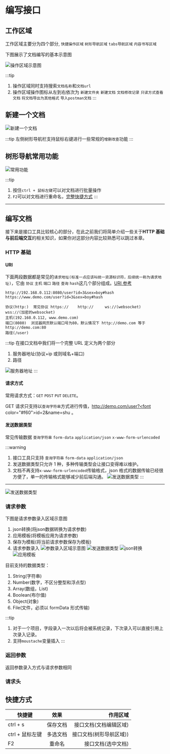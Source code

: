 # 编写接口

## 工作区域

工作区域主要分为四个部分, `快捷操作区域` `树形导航区域` `tabs导航区域` `内容书写区域`

下图展示了文档编写的基本示意图

![操作区域示意图](../../../.vuepress/public/imgs/use/d.png)

:::tip

1. 操作区域同时支持搜索`文档名称`和`文档url`
2. 操作区域操作图标从左到右依次为 `新建文件夹` `新建文档` `文档修改记录` `只读方式查看文档` `将文档导出为其他格式` `导入postman文档`
   :::

## 新建一个文档

![新建一个文档](../../../.vuepress/public/imgs/use/b.gif)

:::tip
左侧树形导航栏支持鼠标右键进行一些常规的`增删改查`功能
:::

## 树形导航常用功能

![常用功能](../../../.vuepress/public/imgs/use/c.gif)

:::tip

1. 按住`ctrl + 鼠标左键`可以对文档进行批量操作
2. `F2`可以对文档进行重命名，[完整快捷方式](./b.html#快捷方式)
   :::

---

## 编写文档

接下来是接口工具比较核心的部分，在此之前我们将简单介绍一些关于**HTTP 基础与前后端交互**的相关知识，如果你对这部分内容比较熟悉可以跳过本章。

### HTTP 基础

#### URI

下面两段数据都是常见的`请求地址(标准一点应该叫统一资源标识符，后续统一称为请求地址)`，它由 `协议` `主机` `端口` `路径` `查询` `hash`这几个部分组成。[URI 参考](https://developer.mozilla.org/zh-CN/docs/Web/HTTP/Basics_of_HTTP/Identifying_resources_on_the_Web)

```
http://192.168.0.112:8080/user?id=3&sex=boy#hash
https://www.demo.com/user?id=3&sex=boy#hash

协议(http:)  常见协议 https://    http://     ws://(websocket)     wss://(加密的websocket)
主机(192.168.0.112, www.demo.com)
端口(8080)  浏览器网页默认端口号为80，默认情况下 http://demo.com 等于 http://demo.com:80
路径(/user)

```

:::tip
在接口文档中我们将一个完整 URL 定义为两个部分

1. 服务器地址(协议+ip 或则域名+端口)
2. 路径

![服务器地址](../../../.vuepress/public/imgs/use/e.png)
:::

#### 请求方式

常用请求方式：`GET` `POST` `PUT` `DELETE`。

GET 请求只支持以`查询字符串`方式进行传值，http://demo.com/user?<font color="#f60">id=2&name=shu</font> 。

#### 发送数据类型

常见传输数据 `查询字符串` `form-data` `application/json` `x-www-form-urlencoded`

:::warning

1. 接口工具只支持 `查询字符串` `form-data` `application/json`
2. 发送数据类型只允许 1 种，多种传输类型会让接口变得难以维护。
3. 文档不再支持`x-www-form-urlencoded`传输格式，json 格式的数据传输已经很方便了，单一的传输格式能够减少前后端沟通。
   ![发送数据类型](../../../.vuepress/public/imgs/use/f.png)
   :::

---

![发送数据类型](../../../.vuepress/public/imgs/use/g.png)

### 请求参数

下图是请求参数录入区域示意图
1. json转换(将json数据转换为请求参数)
2. 应用模板(将模板应用为请求参数)
3. 保存为模板(将当前请求参数保存为模板)
4. 请求参数录入
![参数录入区域示意图](../../../.vuepress/public/imgs/use/i.png)
![发送数据类型](../../../.vuepress/public/imgs/use/h.gif)
![json转换](../../../.vuepress/public/imgs/use/j.gif)
![应用模板](../../../.vuepress/public/imgs/use/k.gif)

目前支持的数据类型：
1. String(字符串)
2. Number(数字，不区分整型和浮点型)
3. Array(数组，List)
4. Boolean(布尔值)
5. Object(对象)
6. File(文件，必须以 formData 形式传输)

:::tip
1. 对于一个项目，字段录入一次以后将会被系统记录，下次录入可以直接引用上次录入记录。
2. 支持`moustache`变量插入
:::

### 返回参数
返回参数录入方式与请求参数相同

### 请求头


## 快捷方式

| 快捷键          |   效果   |                作用区域 |
| --------------- | :------: | ----------------------: |
| ctrl + s        | 保存文档 |  接口文档(文档编辑区域) |
| ctrl + 鼠标左键 | 多选文档 | 接口文档(树形导航区域)) |
| F2              |  重命名  |      接口文档(选中文档) |
